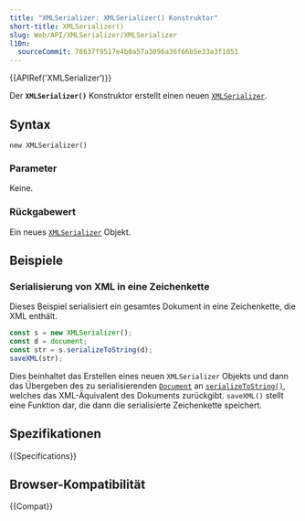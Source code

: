 ```yaml
---
title: "XMLSerializer: XMLSerializer() Konstruktor"
short-title: XMLSerializer()
slug: Web/API/XMLSerializer/XMLSerializer
l10n:
  sourceCommit: 76637f9517e4b0a57a3096a36f66b5e33a3f1051
---
```


{{APIRef('XMLSerializer')}}

Der **`XMLSerializer()`** Konstruktor erstellt einen neuen [`XMLSerializer`](/de/docs/Web/API/XMLSerializer).

## Syntax

```js-nolint
new XMLSerializer()
```

### Parameter

Keine.

### Rückgabewert

Ein neues [`XMLSerializer`](/de/docs/Web/API/XMLSerializer) Objekt.

## Beispiele

### Serialisierung von XML in eine Zeichenkette

Dieses Beispiel serialisiert ein gesamtes Dokument in eine Zeichenkette, die XML enthält.

```js
const s = new XMLSerializer();
const d = document;
const str = s.serializeToString(d);
saveXML(str);
```

Dies beinhaltet das Erstellen eines neuen `XMLSerializer` Objekts und dann das Übergeben des zu serialisierenden [`Document`](/de/docs/Web/API/Document) an [`serializeToString()`](/de/docs/Web/API/XMLSerializer/serializeToString), welches das XML-Äquivalent des Dokuments zurückgibt. `saveXML()` stellt eine Funktion dar, die dann die serialisierte Zeichenkette speichert.

## Spezifikationen

{{Specifications}}

## Browser-Kompatibilität

{{Compat}}
